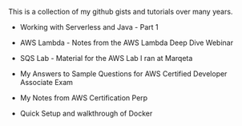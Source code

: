 
This is a collection of my github gists and tutorials over many years.


* Working with Serverless and Java - Part 1

* AWS Lambda - Notes from the AWS Lambda Deep Dive Webinar

* SQS Lab - Material for the AWS Lab I ran at Marqeta

* My Answers to Sample Questions for AWS Certified Developer Associate Exam

* My Notes from AWS Certification Perp

* Quick Setup and walkthrough of Docker
